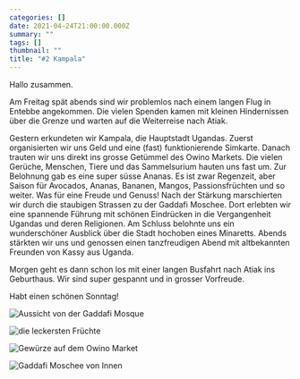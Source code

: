 ```yaml
---
categories: []
date: 2021-04-24T21:00:00.000Z
summary: ""
tags: []
thumbnail: ""
title: "#2 Kampala"
---
```

Hallo zusammen.

Am Freitag spät abends sind wir problemlos nach einem langen Flug in Entebbe angekommen. Die vielen Spenden kamen mit kleinen Hindernissen über die Grenze und warten auf die Weiterreise nach Atiak.

Gestern erkundeten wir Kampala, die Hauptstadt Ugandas. Zuerst organisierten wir uns Geld und eine (fast) funktionierende Simkarte. Danach trauten wir uns direkt ins grosse Getümmel des Owino Markets. Die vielen Gerüche, Menschen, Tiere und das Sammelsurium hauten uns fast um. Zur Belohnung gab es eine super süsse Ananas. Es ist zwar Regenzeit, aber Saison für Avocados, Ananas, Bananen, Mangos, Passionsfrüchten und so weiter. Was für eine Freude und Genuss! Nach der Stärkung marschierten wir durch die staubigen Strassen zu der Gaddafi Moschee. Dort erlebten wir eine spannende Führung mit schönen Eindrücken in die Vergangenheit Ugandas und deren Religionen. Am Schluss belohnte uns ein wunderschöner Ausblick über die Stadt hochoben eines Minaretts. Abends stärkten wir uns und genossen einen tanzfreudigen Abend mit altbekannten Freunden von Kassy aus Uganda.

Morgen geht es dann schon los mit einer langen Busfahrt nach Atiak ins Geburthaus. Wir sind super gespannt und in grosser Vorfreude.

Habt einen schönen Sonntag!

![](/upload/958e7883-d789-4694-9eff-453e6a0332d3.jpeg "Aussicht von der Gaddafi Mosque")

![](/upload/295dbb2c-0868-43e4-9210-c3b952e126e1.jpeg "die leckersten Früchte")

![](/upload/3803842f-6fd9-40c9-b55e-9aba1aedef3b.jpeg "Gewürze auf dem Owino Market")

![](/upload/cb7b0966-252f-4b48-b153-4a020aedf94b.jpeg "Gaddafi Moschee von Innen")